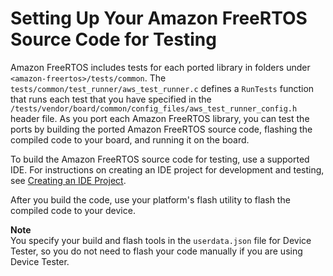 # Setting Up Your Amazon FreeRTOS Source Code for Testing<a name="testing-set-up"></a>

Amazon FreeRTOS includes tests for each ported library in folders under `<amazon-freertos>/tests/common`\. The `tests/common/test_runner/aws_test_runner.c` defines a `RunTests` function that runs each test that you have specified in the `/tests/vendor/board/common/config_files/aws_test_runner_config.h` header file\. As you port each Amazon FreeRTOS library, you can test the ports by building the ported Amazon FreeRTOS source code, flashing the compiled code to your board, and running it on the board\.

To build the Amazon FreeRTOS source code for testing, use a supported IDE\. For instructions on creating an IDE project for development and testing, see [Creating an IDE Project](porting-create-project.md)\.

After you build the code, use your platform's flash utility to flash the compiled code to your device\.

**Note**  
You specify your build and flash tools in the `userdata.json` file for Device Tester, so you do not need to flash your code manually if you are using Device Tester\.